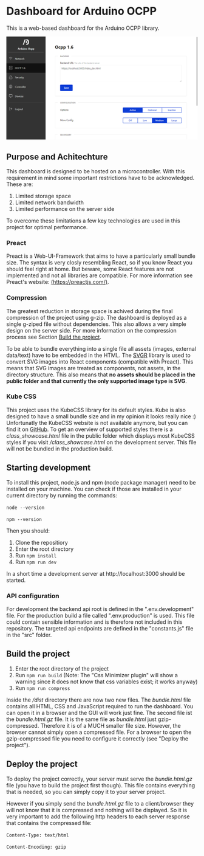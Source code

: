 # Dashboard for Arduino OCPP

This is a web-based dashboard for the Arduino OCPP library.

![Screenshot](docs/img/dashboard_screenshot.png)

## Purpose and Achitechture

This dashboard is designed to be hosted on a microcontroller. With this requirement in mind some important restrictions have to be acknowledged.
These are:

1. Limited storage space
2. Limited network bandwidth
3. Limited performance on the server side

To overcome these limitations a few key technologies are used in this project for optimal performance.

### Preact

Preact is a Web-UI-Framework that aims to have a particularly small bundle size. The syntax is very closly resembling React, so if you know
React you should feel right at home. But beware, some React features are not implemented and not all libraries are compatible. For
more information see Preact's website: [(https://preactjs.com/)](https://preactjs.com/).

### Compression

The greatest reduction in storage space is achived during the final compression of the project using g-zip. The dashboard
is deployed as a single g-ziped file without dependencies. This also allows a very simple design on the server side. For more information on the compression process see Section [Build the project](##build-the-project).

To be able to bundle everything into a single file all assets (images, external data/text) have to be embedded in the HTML. The [SVGR](https://react-svgr.com/docs/webpack/) library is used to convert SVG images into React components (compatible with Preact). This means that SVG images are treated as components, not assets, in the directory structure. This also means that **no assets should be placed in the public folder and that currently the only supported image type is SVG**.

### Kube CSS

This project uses the KubeCSS library for its default styles. Kube is also designed to have a small bundle size and in my opinion it looks really nice :) Unfortunatly the KubeCSS website is not available anymore, but you can find it on [GitHub](https://github.com/imperavi/kube). To get an overview of supported styles there is a *class_showcase.html* file in the public folder which displays most KubeCSS styles if you visit */class_showcase.html* on the development server. This file will not be bundled in the production build.

## Starting development

To install this project, node.js and npm (node package manager) need to be installed on your machine. You can check if those are installed in your current directory by running the commands:

`node --version`

`npm --version`

Then you should:

1. Clone the repositiory
2. Enter the root directory
3. Run `npm install`
4. Run `npm run dev`

In a short time a development server at http://localhost:3000 should be started.

### API configuration

For development the backend api root is defined in the ".env.development" file. For the production build a file called ".env.production" is used. This file could contain sensible information and is therefore not included in this repository.
The targeted api endpoints are defined in the "constants.js" file in the "src" folder.

## Build the project

1. Enter the root directory of the project
2. Run `npm run build` (Note: The "Css Minimizer plugin" will show a warning since it does not know that css variables exist; it works anyway)
3. Run `npm run compress`
   
Inside the */dist* directory there are now two new files. The *bundle.html* file contains all HTML, CSS and JavaScript required to run the dashboard. You can open it in a browser and the GUI will work just fine. The second file ist the *bundle.html.gz* file. It is the same file as *bundle.html* just gzip-compressed. Therefore it is of a MUCH smaller file size. However, the browser cannot simply open a compressed file. For a browser to open the gzip-compressed file you need to configure it correctly (see "Deploy the project").

## Deploy the project

To deploy the project correctly, your server must serve the *bundle.html.gz* file (you have to build the project first though). This file contains everything that is needed, so you can simply copy it to your server project.

However if you simply send the *bundle.html.gz* file to a client/browser they will not know that it is compressed and nothing will be displayed. So it is very important to add the following http headers to each server response that contains the compressed file:

`Content-Type: text/html`

`Content-Encoding: gzip`